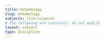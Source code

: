 ```yaml
---
title: Entomology
slug: entomology
subjects: life-sciences
# The following are constants: do not modify
layout: subject
type: discipline
---
```

